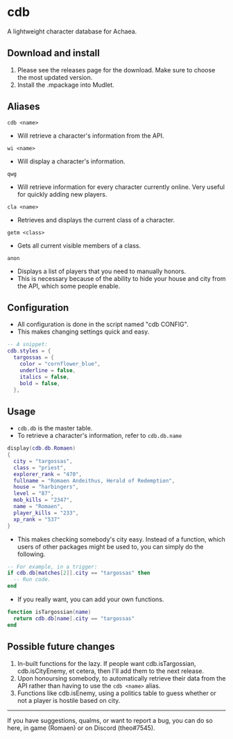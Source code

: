 # cdb
A lightweight character database for Achaea.

## Download and install
1. Please see the releases page for the download. Make sure to choose the most updated version.
2. Install the .mpackage into Mudlet.

## Aliases
`cdb <name>`
 - Will retrieve a character's information from the API.
 
`wi <name>`
 - Will display a character's information.

`qwg`
 - Will retrieve information for every character currently online. Very useful for quickly adding new players.

`cla <name>`
 - Retrieves and displays the current class of a character.

`getm <class>`
 - Gets all current visible members of a class.

`anon`
 - Displays a list of players that you need to manually honors. 
 - This is necessary because of the ability to hide your house and city from the API, which some people enable.

## Configuration

 - All configuration is done in the script named "cdb CONFIG".
 - This makes changing settings quick and easy.

```lua
-- A snippet:
cdb.styles = {
  targossas = {
    color = "cornflower_blue",
    underline = false,
    italics = false,
    bold = false,
  },
```

## Usage

 - `cdb.db` is the master table.
 - To retrieve a character's information, refer to `cdb.db.name`

```lua
display(cdb.db.Romaen)
{
  city = "targossas",
  class = "priest",
  explorer_rank = "470",
  fullname = "Romaen Andeithus, Herald of Redemption",
  house = "harbingers",
  level = "87",
  mob_kills = "2347",
  name = "Romaen",
  player_kills = "233",
  xp_rank = "537"
}
```
 - This makes checking somebody's city easy. Instead of a function, which users of other packages might be used to, you can simply do the following.

```lua
-- For example, in a trigger:
if cdb.db[matches[2]].city == "targossas" then
  -- Run code.
end
```

 - If you really want, you can add your own functions.
```lua
function isTargossian(name)
  return cdb.db[name].city == "targossas"
end
```

## Possible future changes

1. In-built functions for the lazy. If people want cdb.isTargossian, cdb.isCityEnemy, et cetera, then I'll add them to the next release.
2. Upon honoursing somebody, to automatically retrieve their data from the API rather than having to use the `cdb <name>` alias.
3. Functions like cdb.isEnemy, using a politics table to guess whether or not a player is hostile based on city.

------

If you have suggestions, qualms, or want to report a bug, you can do so here, in game (Romaen) or on Discord (theo#7545).
